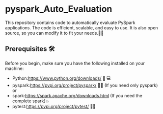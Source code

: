 # pyspark_Auto_Evaluation
This repository contains code to automatically evaluate PySpark applications. The code is efficient, scalable, and easy to use. It is also open source, so you can modify it to fit your needs.🚀✨

## Prerequisites 🛠️
Before you begin, make sure you have the following installed on your machine:

- Python:https://www.python.org/downloads/ 🐍 💻
- pyspark:https://pypi.org/project/pyspark/ 🐍💥 (If you need only pyspark) or
- spark:https://spark.apache.org/downloads.html (If you need the complete spark)💥
- pytest:https://pypi.org/project/pytest/ 🔬🧪
